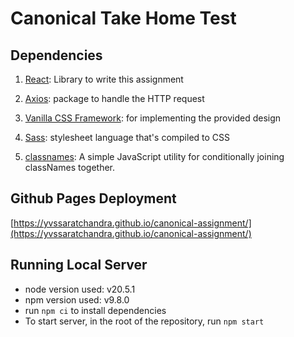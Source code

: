 # Canonical Take Home Test

## Dependencies

1. [React](https://react.dev/reference/react): Library to write this assignment

2. [Axios](https://github.com/axios/axios): package to handle the HTTP request

3. [Vanilla CSS Framework](https://vanillaframework.io): for implementing the provided design

4. [Sass](https://www.npmjs.com/package/sass): stylesheet language that's compiled to CSS

5. [classnames](https://www.npmjs.com/package/classnames): A simple JavaScript utility for conditionally joining classNames together.

## Github Pages Deployment

[https://yvssaratchandra.github.io/canonical-assignment/](https://yvssaratchandra.github.io/canonical-assignment/)

## Running Local Server

- node version used: v20.5.1
- npm version used: v9.8.0
- run `npm ci` to install dependencies
- To start server, in the root of the repository, run `npm start`
